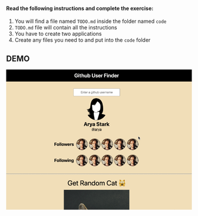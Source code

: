 #### Read the following instructions and complete the exercise:

1. You will find a file named `TODO.md` inside the folder named `code`
2. `TODO.md` file will contain all the instructions
3. You have to create two applications
4. Create any files you need to and put into the `code` folder

## DEMO

![Github User and Cat](https://github.com/nnnkit/ac-js-images/blob/master/async/4yBv7GAEoq.gif?raw=true)
